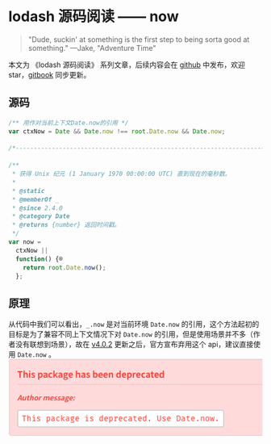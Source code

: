 # lodash 源码阅读 —— now

> "Dude, suckin' at something is the first step to being sorta good at something." —Jake, "Adventure Time"

本文为 《lodash 源码阅读》 系列文章，后续内容会在 [github](https://github.com/gu-xionghong/lodash-analysis) 中发布，欢迎 star，[gitbook](https://gu-xionghong.gitbook.io/lodash-analysis/) 同步更新。

## 源码

```js
/** 用作对当前上下文Date.now的引用 */
var ctxNow = Date && Date.now !== root.Date.now && Date.now;

/*------------------------------------------------------------------------*/

/**
 * 获得 Unix 纪元 (1 January 1970 00:00:00 UTC) 直到现在的毫秒数。
 *
 * @static
 * @memberOf _
 * @since 2.4.0
 * @category Date
 * @returns {number} 返回时间戳。
 */
var now =
  ctxNow ||
  function() {®
    return root.Date.now();
  };
```

## 原理

从代码中我们可以看出，`_.now` 是对当前环境 `Date.now` 的引用，这个方法起初的目标是为了兼容不同上下文情况下对 `Date.now` 的引用，但是使用场景并不多（作者没有联想到场景），故在 [v4.0.2](https://www.npmjs.com/package/lodash.now) 更新之后，官方宣布弃用这个 api，建议直接使用 `Date.now` 。
![](../images/Date/now-1.png)
